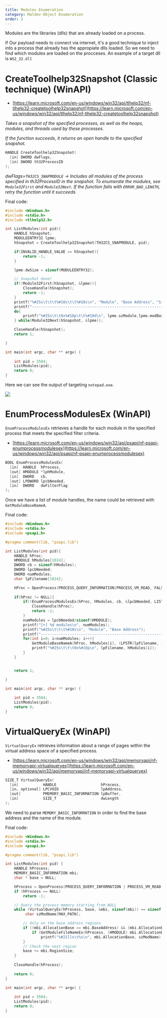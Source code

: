 ```yaml
---
title: Modules Enumeration
category: Maldev-Object Enumeration
order: 2
---
```


Modules are the libraries (dlls) that are already loaded on a process.

If Our payload needs to connect via internet, it's a good technique to inject into a process that already has the appropiate dlls loaded. So we need to find which modules are loaded on the procceses. An example of a target dll is `WS2_32.dll`

# CreateToolhelp32Snapshot (Classic technique) (WinAPI)

* [https://learn.microsoft.com/en-us/windows/win32/api/tlhelp32/nf-tlhelp32-createtoolhelp32snapshot](https://learn.microsoft.com/en-us/windows/win32/api/tlhelp32/nf-tlhelp32-createtoolhelp32snapshot)

*Takes a snapshot of the specified processes, as well as the heaps, modules, and threads used by these processes.*

*If the function succeeds, it returns an open handle to the specified snapshot.*

```cpp
HANDLE CreateToolhelp32Snapshot(
  [in] DWORD dwFlags,
  [in] DWORD th32ProcessID
);
```
*dwFlags=`TH32CS_SNAPMODULE` -> Includes all modules of the process specified in th32ProcessID in the snapshot. To enumerate the modules, see `Module32First` and `Module32Next`. If the function fails with `ERROR_BAD_LENGTH`, retry the function until it succeeds.*

Final code:

```cpp
#include <Windows.h>
#include <stdio.h>
#include <tlhelp32.h>

int ListModules(int pid){
    HANDLE hSnapshot;
    MODULEENTRY32 lpme;
    hSnapshot = CreateToolhelp32Snapshot(TH32CS_SNAPMODULE, pid);

    if(INVALID_HANDLE_VALUE == hSnapshot){
        return -1;
    }

    lpme.dwSize = sizeof(MODULEENTRY32);

    // Snapshot done!
    if(!Module32First(hSnapshot, &lpme)){
        CloseHandle(hSnapshot);
        return -1;
    }
    printf("%#25s\t\t\t%#10s\t\t%#10s\n", "Module", "Base Address", "Size");
    printf("------------------------------------------------------------------------------------------------\n");
    do{
        printf("%#25s\t\t0x%#10p\t\t%#10d\n", lpme.szModule,lpme.modBaseAddr, lpme.modBaseSize);
    } while(Module32Next(hSnapshot, &lpme));

    CloseHandle(hSnapshot);
    return 1;

}

int main(int argc, char ** argv) {
    
    int pid = 3584;
    ListModules(pid);
    return 0;
}
```

Here we can see the output of targeting `notepad.exe`.

![](/rtnotes/images/list-modules.png)


# EnumProcessModulesEx (WinAPI)

`EnumProcessModulesEx` retrieves a handle for each module in the specified process that meets the specified filter criteria.

* [https://learn.microsoft.com/en-us/windows/win32/api/psapi/nf-psapi-enumprocessmodulesex](https://learn.microsoft.com/en-us/windows/win32/api/psapi/nf-psapi-enumprocessmodulesex)

```cpp
BOOL EnumProcessModulesEx(
  [in]  HANDLE  hProcess,
  [out] HMODULE *lphModule,
  [in]  DWORD   cb,
  [out] LPDWORD lpcbNeeded,
  [in]  DWORD   dwFilterFlag
);
```

Once we have a list of module handles, the name could be retrieved with `GetModuleBaseNameA`.

Final code:

```cpp
#include <Windows.h>
#include <stdio.h>
#include <psapi.h>

#pragma comment(lib, "psapi.lib")

int ListModules(int pid){
    HANDLE hProc;
    HMODULE hModules[1024];
    DWORD cb = sizeof(hModules);
    DWORD lpcbNeeded;
    DWORD numModules;
    char lpFilename[1024];

    hProc = OpenProcess(PROCESS_QUERY_INFORMATION|PROCESS_VM_READ, FALSE, pid);
    
    if(hProc != NULL){
        if(!EnumProcessModulesEx(hProc, hModules, cb, &lpcbNeeded, LIST_MODULES_ALL)){
            CloseHandle(hProc);
            return -1;
        }
        numModules = lpcbNeeded/sizeof(HMODULE);
        printf("[+] %d modules\n", numModules);
        printf("%#25s\t\t\t%#10s\n", "Module", "Base Address");
        printf("------------------------------------------------------------------------------\n");
        for(int i=0; i<numModules; i++){
            GetModuleBaseNameA(hProc, hModules[i], (LPSTR)lpFilename, 1024);
            printf("%#25s\t\t\t0x%#10p\n", lpFilename, hModules[i]);
        }
    }


    return 1;

}

int main(int argc, char ** argv) {
    
    int pid = 3584;
    ListModules(pid);
    return 0;
}
```


# VirtualQueryEx (WinAPI)

`VirtualQueryEx` retrieves information about a range of pages within the virtual address space of a specified process.

* [https://learn.microsoft.com/en-us/windows/win32/api/memoryapi/nf-memoryapi-virtualqueryex](https://learn.microsoft.com/en-us/windows/win32/api/memoryapi/nf-memoryapi-virtualqueryex)

```cpp
SIZE_T VirtualQueryEx(
  [in]           HANDLE                    hProcess,
  [in, optional] LPCVOID                   lpAddress,
  [out]          PMEMORY_BASIC_INFORMATION lpBuffer,
  [in]           SIZE_T                    dwLength
);
```

We need to parse `MEMORY_BASIC_INFORMATION` in order to find the base address and the name of the module.

Final code:

```cpp
#include <Windows.h>
#include <stdio.h>
#include <psapi.h>

#pragma comment(lib, "psapi.lib")   

int ListModules(int pid) {
    HANDLE hProcess;
    MEMORY_BASIC_INFORMATION mbi;
    char * base = NULL;

    hProcess = OpenProcess(PROCESS_QUERY_INFORMATION | PROCESS_VM_READ, FALSE, pid);
	if (hProcess == NULL)
        return -1;

	// Query the process memory starting from NULL
    while (VirtualQueryEx(hProcess, base, &mbi, sizeof(mbi)) == sizeof(MEMORY_BASIC_INFORMATION)) {
         char szModName[MAX_PATH];

		// Only on the base address regions
 		if ((mbi.AllocationBase == mbi.BaseAddress) && (mbi.AllocationBase != NULL)) {
			if (GetModuleFileNameEx(hProcess, (HMODULE) mbi.AllocationBase, (LPSTR) szModName, sizeof(szModName) / sizeof(TCHAR)))
				printf("%#21llx\t%s\n", mbi.AllocationBase, szModName);
        }
		// Check the next region
		base += mbi.RegionSize;
    }	
	
	CloseHandle(hProcess);
	
	return 0;
}

int main(int argc, char ** argv) {
    
    int pid = 3584;
    ListModules(pid);
    return 0;
}
```